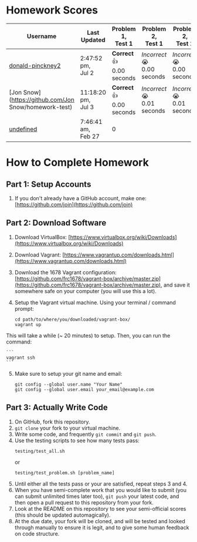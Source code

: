 # Homework Scores

|Username|Last Updated|Problem 1,<br />Test 1|Problem 2,<br />Test 1|Problem 2,<br />Test 2|Total Correct|
|---|---|---|---|---|---|
|[donald-pinckney2](https://github.com/donald-pinckney2/homework-test)|2:47:52 pm,<br />Jul 2|**Correct** :+1:<br /> 0.00 seconds|*Incorrect* :sob:<br /> 0.00 seconds|*Incorrect* :sob:<br /> 0.00 seconds|1|
|[Jon Snow](https://github.com/Jon Snow/homework-test)|11:18:20 pm,<br />Jul 3|**Correct** :+1:<br /> 0.00 seconds|*Incorrect* :sob:<br /> 0.01 seconds|*Incorrect* :sob:<br /> 0.01 seconds|1|
|[undefined](https://github.com/undefined/homework-test)|7:46:41 am,<br />Feb 27|0|


# How to Complete Homework

## Part 1: Setup Accounts
1. If you don't already have a GitHub account, make one: [https://github.com/join](https://github.com/join)

## Part 2: Download Software
1. Download VirtualBox: [https://www.virtualbox.org/wiki/Downloads](https://www.virtualbox.org/wiki/Downloads)
2. Download Vagrant: [https://www.vagrantup.com/downloads.html](https://www.vagrantup.com/downloads.html)
3. Download the 1678 Vagrant configuration: [https://github.com/frc1678/vagrant-box/archive/master.zip](https://github.com/frc1678/vagrant-box/archive/master.zip), and save it somewhere safe on your computer (you will use this a lot).
4. Setup the Vagrant virtual machine. Using your terminal / command prompt:

	```
	cd path/to/where/you/downloaded/vagrant-box/
	vagrant up
	```
This will take a while (~ 20 minutes) to setup. Then, you can run the command:

	```
	vagrant ssh
	```
5. Make sure to setup your git name and email:

	```
	git config --global user.name "Your Name"
	git config --global user.email your_email@example.com
	```

## Part 3: Actually Write Code
1. On GitHub, fork this repository.
2. `git clone` your fork to your virtual machine.
3. Write some code, and frequently `git commit` and `git push`.
4. Use the testing scripts to see how many tests pass:<br />
	```
	testing/test_all.sh
	```
	or
	```
	testing/test_problem.sh [problem_name]
	```
5. Until either all the tests pass or your are satisfied, repeat steps 3 and 4.
6. When you have semi-complete work that you would like to submit (you can submit unlimited times later too), `git push` your latest code, and then open a pull request to this repository from your fork.
7. Look at the README on this repository to see your semi-official scores (this should be updated automagically).
8. At the due date, your fork will be cloned, and will be tested and looked through manually to ensure it is legit, and to give some human feedback on code structure.
